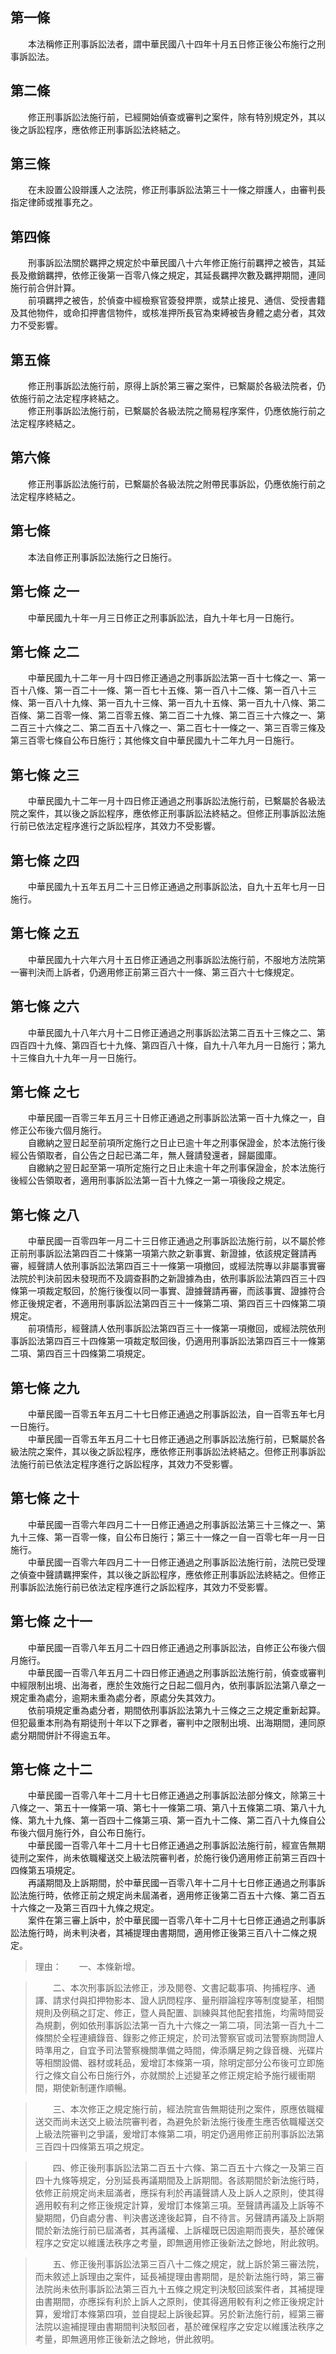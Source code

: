 第一條 
-------
　　本法稱修正刑事訴訟法者，謂中華民國八十四年十月五日修正後公布施行之刑事訴訟法。  


第二條 
-------
　　修正刑事訴訟法施行前，已經開始偵查或審判之案件，除有特別規定外，其以後之訴訟程序，應依修正刑事訴訟法終結之。  


第三條 
-------
　　在未設置公設辯護人之法院，修正刑事訴訟法第三十一條之辯護人，由審判長指定律師或推事充之。  


第四條 
-------
　　刑事訴訟法關於羈押之規定於中華民國八十六年修正施行前羈押之被告，其延長及撤銷羈押，依修正後第一百零八條之規定，其延長羈押次數及羈押期間，連同施行前合併計算。  
　　前項羈押之被告，於偵查中經檢察官簽發押票，或禁止接見、通信、受授書籍及其他物件，或命扣押書信物件，或核准押所長官為束縛被告身體之處分者，其效力不受影響。  


第五條 
-------
　　修正刑事訴訟法施行前，原得上訴於第三審之案件，已繫屬於各級法院者，仍依施行前之法定程序終結之。  
　　修正刑事訴訟法施行前，已繫屬於各級法院之簡易程序案件，仍應依施行前之法定程序終結之。  


第六條 
-------
　　修正刑事訴訟法施行前，已繫屬於各級法院之附帶民事訴訟，仍應依施行前之法定程序終結之。  


第七條 
-------
　　本法自修正刑事訴訟法施行之日施行。  


第七條 之一 
------------
　　中華民國九十年一月三日修正之刑事訴訟法，自九十年七月一日施行。  


第七條 之二 
------------
　　中華民國九十二年一月十四日修正通過之刑事訴訟法第一百十七條之一、第一百十八條、第一百二十一條、第一百七十五條、第一百八十二條、第一百八十三條、第一百八十九條、第一百九十三條、第一百九十五條、第一百九十八條、第二百條、第二百零一條、第二百零五條、第二百二十九條、第二百三十六條之一、第二百三十六條之二、第二百五十八條之一、第二百七十一條之一、第三百零三條及第三百零七條自公布日施行；其他條文自中華民國九十二年九月一日施行。  


第七條 之三 
------------
　　中華民國九十二年一月十四日修正通過之刑事訴訟法施行前，已繫屬於各級法院之案件，其以後之訴訟程序，應依修正刑事訴訟法終結之。但修正刑事訴訟法施行前已依法定程序進行之訴訟程序，其效力不受影響。  


第七條 之四 
------------
　　中華民國九十五年五月二十三日修正通過之刑事訴訟法，自九十五年七月一日施行。  


第七條 之五 
------------
　　中華民國九十六年六月十五日修正通過之刑事訴訟法施行前，不服地方法院第一審判決而上訴者，仍適用修正前第三百六十一條、第三百六十七條規定。  


第七條 之六 
------------
　　中華民國九十八年六月十二日修正通過之刑事訴訟法第二百五十三條之二、第四百四十九條、第四百七十九條、第四百八十條，自九十八年九月一日施行；第九十三條自九十九年一月一日施行。  


第七條 之七 
------------
　　中華民國一百零三年五月三十日修正通過之刑事訴訟法第一百十九條之一，自修正公布後六個月施行。  
　　自繳納之翌日起至前項所定施行之日止已逾十年之刑事保證金，於本法施行後經公告領取者，自公告之日起已滿二年，無人聲請發還者，歸屬國庫。  
　　自繳納之翌日起至第一項所定施行之日止未逾十年之刑事保證金，於本法施行後經公告領取者，適用刑事訴訟法第一百十九條之一第一項後段之規定。  


第七條 之八 
------------
　　中華民國一百零四年一月二十三日修正通過之刑事訴訟法施行前，以不屬於修正前刑事訴訟法第四百二十條第一項第六款之新事實、新證據，依該規定聲請再審，經聲請人依刑事訴訟法第四百三十一條第一項撤回，或經法院專以非屬事實審法院於判決前因未發現而不及調查斟酌之新證據為由，依刑事訴訟法第四百三十四條第一項裁定駁回，於施行後復以同一事實、證據聲請再審，而該事實、證據符合修正後規定者，不適用刑事訴訟法第四百三十一條第二項、第四百三十四條第二項規定。  
　　前項情形，經聲請人依刑事訴訟法第四百三十一條第一項撤回，或經法院依刑事訴訟法第四百三十四條第一項裁定駁回後，仍適用刑事訴訟法第四百三十一條第二項、第四百三十四條第二項規定。  


第七條 之九 
------------
　　中華民國一百零五年五月二十七日修正通過之刑事訴訟法，自一百零五年七月一日施行。  
　　中華民國一百零五年五月二十七日修正通過之刑事訴訟法施行前，已繫屬於各級法院之案件，其以後之訴訟程序，應依修正刑事訴訟法終結之。但修正刑事訴訟法施行前已依法定程序進行之訴訟程序，其效力不受影響。  


第七條 之十 
------------
　　中華民國一百零六年四月二十一日修正通過之刑事訴訟法第三十三條之一、第九十三條、第一百零一條，自公布日施行；第三十一條之一自一百零七年一月一日施行。  
　　中華民國一百零六年四月二十一日修正通過之刑事訴訟法施行前，法院已受理之偵查中聲請羈押案件，其以後之訴訟程序，應依修正刑事訴訟法終結之。但修正刑事訴訟法施行前已依法定程序進行之訴訟程序，其效力不受影響。  


第七條 之十一 
--------------
　　中華民國一百零八年五月二十四日修正通過之刑事訴訟法，自修正公布後六個月施行。  
　　中華民國一百零八年五月二十四日修正通過之刑事訴訟法施行前，偵查或審判中經限制出境、出海者，應於生效施行之日起二個月內，依刑事訴訟法第八章之一規定重為處分，逾期未重為處分者，原處分失其效力。  
　　依前項規定重為處分者，期間依刑事訴訟法第九十三條之三之規定重新起算。但犯最重本刑為有期徒刑十年以下之罪者，審判中之限制出境、出海期間，連同原處分期間併計不得逾五年。  


第七條 之十二 
--------------
　　中華民國一百零八年十二月十七日修正通過之刑事訴訟法部分條文，除第三十八條之一、第五十一條第一項、第七十一條第二項、第八十五條第二項、第八十九條、第九十九條、第一百四十二條第三項、第一百九十二條、第二百八十九條自公布後六個月施行外，自公布日施行。  
　　中華民國一百零八年十二月十七日修正通過之刑事訴訟法施行前，經宣告無期徒刑之案件，尚未依職權送交上級法院審判者，於施行後仍適用修正前第三百四十四條第五項規定。  
　　再議期間及上訴期間，於中華民國一百零八年十二月十七日修正通過之刑事訴訟法施行時，依修正前之規定尚未屆滿者，適用修正後第二百五十六條、第二百五十六條之一及第三百四十九條之規定。  
　　案件在第三審上訴中，於中華民國一百零八年十二月十七日修正通過之刑事訴訟法施行時，尚未判決者，其補提理由書期間，適用修正後第三百八十二條之規定。  
> 理由：　　一、本條新增。

> 　　二、本次刑事訴訟法修正，涉及閱卷、文書記載事項、拘捕程序、通譯、請求付與扣押物影本、證人訊問程序、量刑辯論程序等制度變革，相關規則及例稿之訂定、修正，暨人員配置、訓練與其他配套措施，均需時間妥為規劃，例如依刑事訴訟法第一百九十六條之一第二項，同法第一百九十二條關於全程連續錄音、錄影之修正規定，於司法警察官或司法警察詢問證人時準用之，自宜予司法警察機關準備之時間，俾添購足夠之錄音機、光碟片等相關設備、器材或耗品，爰增訂本條第一項，除明定部分公布後可立即施行之條文自公布日施行外，亦就關於上述變革之修正規定給予施行緩衝期間，期使新制運作順暢。

> 　　三、本次修正之規定施行前，經法院宣告無期徒刑之案件，原應依職權送交而尚未送交上級法院審判者，為避免於新法施行後產生應否依職權送交上級法院審判之爭議，爰增訂本條第二項，明定仍適用修正前刑事訴訟法第三百四十四條第五項之規定。

> 　　四、修正後刑事訴訟法第二百五十六條、第二百五十六條之一及第三百四十九條等規定，分別延長再議期間及上訴期間。各該期間於新法施行時，依修正前規定尚未屆滿者，應採有利於再議聲請人及上訴人之原則，使其得適用較有利之修正後規定計算，爰增訂本條第三項。至聲請再議及上訴等不變期間，仍自處分書、判決書送達後起算，自不待言。另聲請再議及上訴期間於新法施行前已屆滿者，其再議權、上訴權既已因逾期而喪失，基於確保程序之安定以維護法秩序之考量，即無適用修正後新法之餘地，附此敘明。

> 　　五、修正後刑事訴訟法第三百八十二條之規定，就上訴於第三審法院，而未敘述上訴理由之案件，延長補提理由書期間，是於新法施行時，第三審法院尚未依刑事訴訟法第三百九十五條之規定判決駁回該案件者，其補提理由書期間，亦應採有利於上訴人之原則，使其得適用較有利之修正後規定計算，爰增訂本條第四項，並自提起上訴後起算。另於新法施行前，經第三審法院以逾補提理由書期間判決駁回者，基於確保程序之安定以維護法秩序之考量，即無適用修正後新法之餘地，併此敘明。